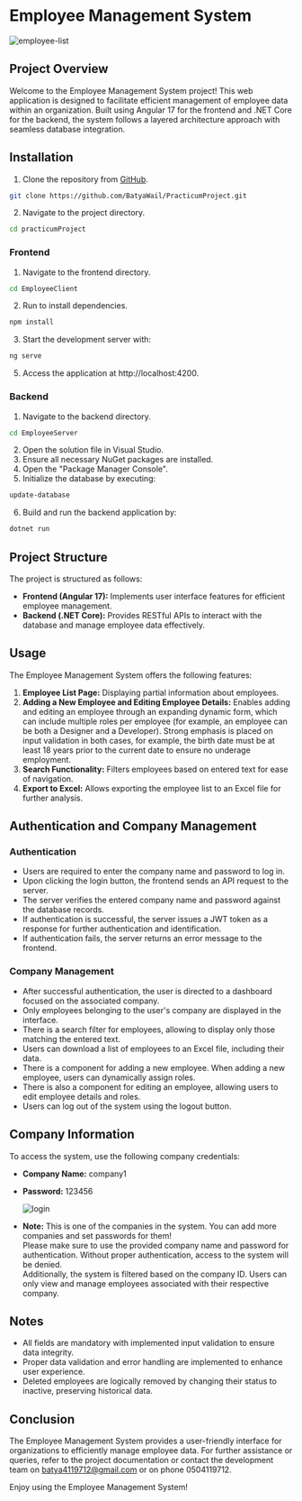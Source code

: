 # Employee Management System

![employee-list](https://github.com/BatyaWail/PracticumProject/assets/149001923/50048c27-2f22-4df9-8bad-d35557d1de4b)

## Project Overview

Welcome to the Employee Management System project! This web application is designed to facilitate efficient management of employee data within an organization. Built using Angular 17 for the frontend and .NET Core for the backend, the system follows a layered architecture approach with seamless database integration.

## Installation

1. Clone the repository from [GitHub](https://github.com/BatyaWail/PracticumProject).
```bash
git clone https://github.com/BatyaWail/PracticumProject.git
```
2. Navigate to the project directory.
```bash
cd practicumProject
```

### Frontend

1. Navigate to the frontend directory.
```bash
cd EmployeeClient
```
2. Run to install dependencies.
```bash
npm install
```
3. Start the development server with:
```bash
ng serve
```
5. Access the application at http://localhost:4200.

### Backend

1. Navigate to the backend directory.
```bash
cd EmployeeServer
```
2. Open the solution file in Visual Studio.
3. Ensure all necessary NuGet packages are installed.
4. Open the "Package Manager Console".
5. Initialize the database by executing:
```bash
update-database
```
6. Build and run the backend application by:
```bash
dotnet run
```

## Project Structure

The project is structured as follows:

- **Frontend (Angular 17):** Implements user interface features for efficient employee management.
- **Backend (.NET Core):** Provides RESTful APIs to interact with the database and manage employee data effectively.

## Usage

The Employee Management System offers the following features:

1. **Employee List Page:** Displaying partial information about employees.
2. **Adding a New Employee and Editing Employee Details:** Enables adding and editing an employee through an expanding dynamic form, which can include multiple roles per employee (for example, an employee can be both a Designer and a Developer). Strong emphasis is placed on input validation in both cases, for example, the birth date must be at least 18 years prior to the current date to ensure no underage employment.
3. **Search Functionality:** Filters employees based on entered text for ease of navigation.
4. **Export to Excel:** Allows exporting the employee list to an Excel file for further analysis.


## Authentication and Company Management

### Authentication

- Users are required to enter the company name and password to log in.
- Upon clicking the login button, the frontend sends an API request to the server.
- The server verifies the entered company name and password against the database records.
- If authentication is successful, the server issues a JWT token as a response for further authentication and identification.
- If authentication fails, the server returns an error message to the frontend.

### Company Management

- After successful authentication, the user is directed to a dashboard focused on the associated company.
- Only employees belonging to the user's company are displayed in the interface.
- There is a search filter for employees, allowing to display only those matching the entered text.
- Users can download a list of employees to an Excel file, including their data.
- There is a component for adding a new employee. When adding a new employee, users can dynamically assign roles.
- There is also a component for editing an employee, allowing users to edit employee details and roles.
- Users can log out of the system using the logout button.

## Company Information

To access the system, use the following company credentials:

- **Company Name:** company1
- **Password:** 123456

  ![login](https://github.com/BatyaWail/PracticumProject/assets/149001923/eb1a339b-9e4c-4e66-8c53-d79e68eb5f32)
  
- **Note:** This is one of the companies in the system. You can add more companies and set passwords for them!                          
Please make sure to use the provided company name and password for authentication. Without proper authentication, access to the system will be denied.       
Additionally, the system is filtered based on the company ID. Users can only view and manage employees associated with their respective company.        

## Notes

- All fields are mandatory with implemented input validation to ensure data integrity.
- Proper data validation and error handling are implemented to enhance user experience.
- Deleted employees are logically removed by changing their status to inactive, preserving historical data.

## Conclusion

The Employee Management System provides a user-friendly interface for organizations to efficiently manage employee data. For further assistance or queries, refer to the project documentation or contact the development team on batya4119712@gmail.com or on phone 0504119712.

Enjoy using the Employee Management System!
